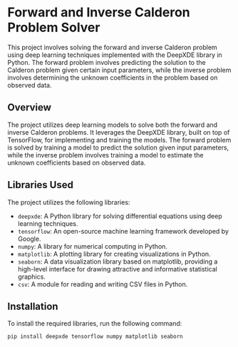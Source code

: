 # Forward and Inverse Calderon Problem Solver

This project involves solving the forward and inverse Calderon problem using deep learning techniques implemented with the DeepXDE library in Python. The forward problem involves predicting the solution to the Calderon problem given certain input parameters, while the inverse problem involves determining the unknown coefficients in the problem based on observed data.

## Overview

The project utilizes deep learning models to solve both the forward and inverse Calderon problems. It leverages the DeepXDE library, built on top of TensorFlow, for implementing and training the models. The forward problem is solved by training a model to predict the solution given input parameters, while the inverse problem involves training a model to estimate the unknown coefficients based on observed data.

## Libraries Used

The project utilizes the following libraries:

- `deepxde`: A Python library for solving differential equations using deep learning techniques.
- `tensorflow`: An open-source machine learning framework developed by Google.
- `numpy`: A library for numerical computing in Python.
- `matplotlib`: A plotting library for creating visualizations in Python.
- `seaborn`: A data visualization library based on matplotlib, providing a high-level interface for drawing attractive and informative statistical graphics.
- `csv`: A module for reading and writing CSV files in Python.

## Installation

To install the required libraries, run the following command:

```bash
pip install deepxde tensorflow numpy matplotlib seaborn
